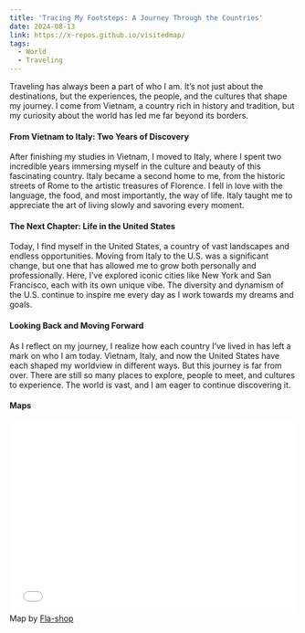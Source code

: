 ```yaml
---
title: 'Tracing My Footsteps: A Journey Through the Countries'
date: 2024-08-13
link: https://x-repos.github.io/visitedmap/
tags:
  - World
  - Traveling
---
```


Traveling has always been a part of who I am. It’s not just about the destinations, but the experiences, the people, and the cultures that shape my journey. I come from Vietnam, a country rich in history and tradition, but my curiosity about the world has led me far beyond its borders.

#### From Vietnam to Italy: Two Years of Discovery

After finishing my studies in Vietnam, I moved to Italy, where I spent two incredible years immersing myself in the culture and beauty of this fascinating country. Italy became a second home to me, from the historic streets of Rome to the artistic treasures of Florence. I fell in love with the language, the food, and most importantly, the way of life. Italy taught me to appreciate the art of living slowly and savoring every moment.

#### The Next Chapter: Life in the United States

Today, I find myself in the United States, a country of vast landscapes and endless opportunities. Moving from Italy to the U.S. was a significant change, but one that has allowed me to grow both personally and professionally. Here, I’ve explored iconic cities like New York and San Francisco, each with its own unique vibe. The diversity and dynamism of the U.S. continue to inspire me every day as I work towards my dreams and goals.

#### Looking Back and Moving Forward

As I reflect on my journey, I realize how each country I’ve lived in has left a mark on who I am today. Vietnam, Italy, and now the United States have each shaped my worldview in different ways. But this journey is far from over. There are still so many places to explore, people to meet, and cultures to experience. The world is vast, and I am eager to continue discovering it.

#### Maps

<div style="max-width:980px;margin:5px auto 10px auto;font-size:14px;">
  <div style="position:relative;padding: 0 0 67% 0;height:0;overflow:hidden;">
    <iframe style="position:absolute;top:0;left:0;width:100%;height:100%;" src="//www.fla-shop.com/visited-countries/embed/?st=AT%2CCH%2CCY%2CDE%2CES%2CFR%2CGR%2CHU%2CIT%2CPL%2CSG%2CSI%2CTH%2CUS%2CVN&vc=1ca032&uc=b3c3ca&hc=40bfa6&bc=ffffff" frameborder="0" scrolling="no"></iframe>
  </div>
  Map by <a href="https://www.fla-shop.com/visited-countries/">Fla-shop</a>
</div>